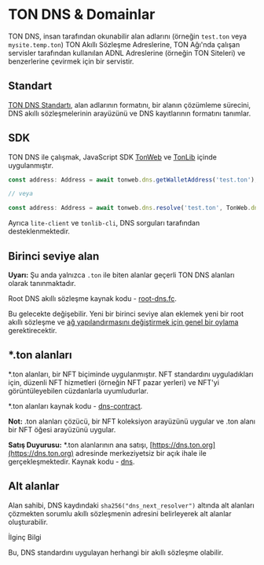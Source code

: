 # TON DNS & Domainlar

TON DNS, insan tarafından okunabilir alan adlarını (örneğin `test.ton` veya `mysite.temp.ton`) TON Akıllı Sözleşme Adreslerine, TON Ağı'nda çalışan servisler tarafından kullanılan ADNL Adreslerine (örneğin TON Siteleri) ve benzerlerine çevirmek için bir servistir.

## Standart

[TON DNS Standartı](https://github.com/ton-blockchain/TIPs/issues/81), alan adlarının formatını, bir alanın çözümleme sürecini, DNS akıllı sözleşmelerinin arayüzünü ve DNS kayıtlarının formatını tanımlar.

## SDK

TON DNS ile çalışmak, JavaScript SDK [TonWeb](https://github.com/toncenter/tonweb) ve [TonLib](https://ton.org/#/apis/?id=_2-ton-api) içinde uygulanmıştır.

```js
const address: Address = await tonweb.dns.getWalletAddress('test.ton');

// veya 

const address: Address = await tonweb.dns.resolve('test.ton', TonWeb.dns.DNS_CATEGORY_WALLET);
```

Ayrıca `lite-client` ve `tonlib-cli`, DNS sorguları tarafından desteklenmektedir.

## Birinci seviye alan

**Uyarı:** Şu anda yalnızca `.ton` ile biten alanlar geçerli TON DNS alanları olarak tanınmaktadır.

Root DNS akıllı sözleşme kaynak kodu - [root-dns.fc](https://github.com/ton-blockchain/dns-contract/blob/main/func/root-dns.fc).

Bu gelecekte değişebilir. Yeni bir birinci seviye alan eklemek yeni bir root akıllı sözleşme ve [ağ yapılandırmasını değiştirmek için genel bir oylama](https://ton.org/#/smart-contracts/governance?id=config) gerektirecektir.

## *.ton alanları

*.ton alanları, bir NFT biçiminde uygulanmıştır. NFT standardını uyguladıkları için, düzenli NFT hizmetleri (örneğin NFT pazar yerleri) ve NFT'yi görüntüleyebilen cüzdanlarla uyumludurlar.

*.ton alanları kaynak kodu - [dns-contract](https://github.com/ton-blockchain/dns-contract).

**Not:** .ton alanları çözücü, bir NFT koleksiyon arayüzünü uygular ve .ton alanı bir NFT öğesi arayüzünü uygular.



**Satış Duyurusu:** *.ton alanlarının ana satışı, [https://dns.ton.org](https://dns.ton.org) adresinde merkeziyetsiz bir açık ihale ile gerçekleşmektedir. Kaynak kodu - [dns](https://github.com/ton-blockchain/dns).

## Alt alanlar

Alan sahibi, DNS kaydındaki `sha256("dns_next_resolver")` altında alt alanları çözmekten sorumlu akıllı sözleşmenin adresini belirleyerek alt alanlar oluşturabilir.


İlginç Bilgi

Bu, DNS standardını uygulayan herhangi bir akıllı sözleşme olabilir.

